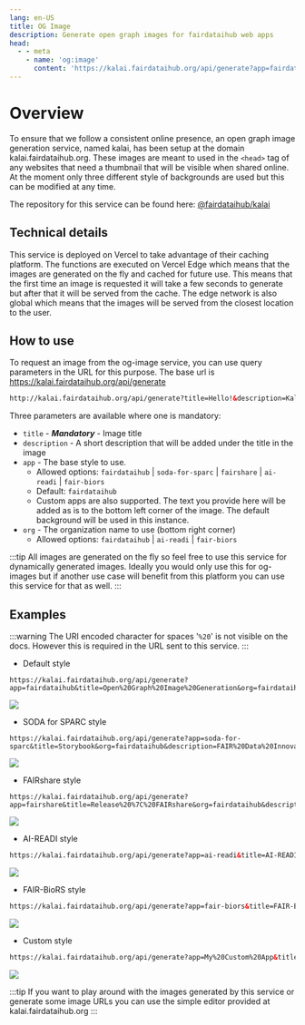 ```yaml
---
lang: en-US
title: OG Image
description: Generate open graph images for fairdataihub web apps
head:
  - - meta
    - name: 'og:image'
      content: 'https://kalai.fairdataihub.org/api/generate?app=fairdataihub&title=Open%20Graph%20Images&org=fairdataihub&description=Generate%20open%20graph%20images%20for%20fairdataihub%20web%20apps'
---
```


# Overview

To ensure that we follow a consistent online presence, an open graph image generation service, named kalai, has been setup at the domain kalai.fairdataihub.org. These images are meant to used in the `<head>` tag of any websites that need a thumbnail that will be visible when shared online. At the moment only three different style of backgrounds are used but this can be modified at any time.

The repository for this service can be found here: [@fairdataihub/kalai](https://github.com/fairdataihub/kalai)

## Technical details

This service is deployed on Vercel to take advantage of their caching platform. The functions are executed on Vercel Edge which means that the images are generated on the fly and cached for future use. This means that the first time an image is requested it will take a few seconds to generate but after that it will be served from the cache. The edge network is also global which means that the images will be served from the closest location to the user.

## How to use

To request an image from the og-image service, you can use query parameters in the URL for this purpose. The base url is https://kalai.fairdataihub.org/api/generate

```html
http://kalai.fairdataihub.org/api/generate?title=Hello!&description=Kalai%20is%20a%20thumbnail-generation%20service%20for%20fairdataihub&app=fairdataihub&org=fairdataihub
```

Three parameters are available where one is mandatory:

- `title` - **_Mandatory_** - Image title
- `description` - A short description that will be added under the title in the image
- `app` - The base style to use.
  - Allowed options: `fairdataihub` | `soda-for-sparc` | `fairshare` | `ai-readi` | `fair-biors`
  - Default: `fairdataihub`
  - Custom apps are also supported. The text you provide here will be added as is to the bottom left corner of the image. The default background will be used in this instance.
- `org` - The organization name to use (bottom right corner)
  - Allowed options: `fairdataihub` | `ai-readi` | `fair-biors`

:::tip
All images are generated on the fly so feel free to use this service for dynamically generated images. Ideally you would only use this for og-images but if another use case will benefit from this platform you can use this service for that as well.
:::

## Examples

:::warning
The URI encoded character for spaces '`%20`' is not visible on the docs. However this is required in the URL sent to this service.
:::

- Default style

```
https://kalai.fairdataihub.org/api/generate?app=fairdataihub&title=Open%20Graph%20Image%20Generation&org=fairdataihub&description=To%20ensure%20that%20we%20follow%20a%20consistent%20online%20presence%2C%20an%20open%20graph%20image%20generation%20service%20has%20been%20setup%20at%20the%20domain%20kalai.fairdataihub.org
```

![](https://kalai.fairdataihub.org/api/generate?app=fairdataihub&title=Open%20Graph%20Image%20Generation&org=fairdataihub&description=To%20ensure%20that%20we%20follow%20a%20consistent%20online%20presence%2C%20an%20open%20graph%20image%20generation%20service%20has%20been%20setup%20at%20the%20domain%20kalai.fairdataihub.org)

- SODA for SPARC style

```
https://kalai.fairdataihub.org/api/generate?app=soda-for-sparc&title=Storybook&org=fairdataihub&description=FAIR%20Data%20Innovations%20Hub%20uses%20Storybook%20to%20keep%20an%20index%20of%20all%20the%20components%20used%20within%20our%20applications
```

![](https://kalai.fairdataihub.org/api/generate?app=soda-for-sparc&title=Storybook&org=fairdataihub&description=FAIR%20Data%20Innovations%20Hub%20uses%20Storybook%20to%20keep%20an%20index%20of%20all%20the%20components%20used%20within%20our%20applications)

- FAIRshare style

```
https://kalai.fairdataihub.org/api/generate?app=fairshare&title=Release%20%7C%20FAIRshare&org=fairdataihub&description=How%20to%20release%20FAIRshare%20to%20the%20public
```

![](https://kalai.fairdataihub.org/api/generate?app=fairshare&title=Release%20%7C%20FAIRshare&org=fairdataihub&description=How%20to%20release%20FAIRshare%20to%20the%20public)

- AI-READI style

```html
https://kalai.fairdataihub.org/api/generate?app=ai-readi&title=AI-READI&org=ai-readi&description=AI-READI%20is%20a%20project%20that%20aims%20to%20develop%20a%20framework%20for%20responsible%20AI%20in%20the%20context%20of%20health%20and%20wellbeing%20research%20and%20innovation
```

![](https://kalai.fairdataihub.org/api/generate?app=ai-readi&title=AI-READI&org=ai-readi&description=AI-READI%20is%20a%20project%20that%20aims%20to%20develop%20a%20framework%20for%20responsible%20AI%20in%20the%20context%20of%20health%20and%20wellbeing%20research%20and%20innovation)

- FAIR-BioRS style

```html
https://kalai.fairdataihub.org/api/generate?app=fair-biors&title=FAIR-BioRS&org=fair-biors&description=FAIR-BioRS%20is%20a%20project%20that%20aims%20to%20develop%20a%20framework%20for%20responsible%20AI%20in%20the%20context%20of%20health%20and%20wellbeing%20research%20and%20innovation
```

![](https://kalai.fairdataihub.org/api/generate?app=fair-biors&title=FAIR-BioRS&org=fair-biors&description=FAIR-BioRS%20is%20a%20project%20that%20aims%20to%20develop%20a%20framework%20for%20responsible%20AI%20in%20the%20context%20of%20health%20and%20wellbeing%20research%20and%20innovation)

- Custom style

```html
https://kalai.fairdataihub.org/api/generate?app=My%20Custom%20App&title=Custom%20App&org=custom&description=This%20is%20a%20custom%20app%20that%20uses%20the%20default%20background
```

![](https://kalai.fairdataihub.org/api/generate?app=My%20Custom%20App&title=Custom%20App&org=custom&description=This%20is%20a%20custom%20app%20that%20uses%20the%20default%20background)

:::tip
If you want to play around with the images generated by this service or generate some image URLs you can use the simple editor provided at kalai.fairdataihub.org
:::
